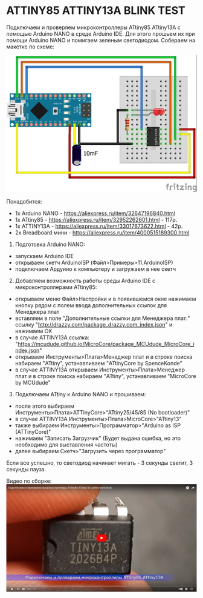 # ATTINY85 ATTINY13A BLINK TEST
Подключаем и проверяем микроконтроллеры ATtiny85 ATtiny13A с помощью Arduino NANO в среде Arduino IDE.
Для этого прошьем их при помощи Arduino NANO и помигаем зеленым светодиодом.
Собераем на макетке по схеме:

![Схема подключения](https://github.com/dbprof/attiny-blink-test/blob/main/schema.jpg)

Понадобится:
* 1х Arduino NANO - https://aliexpress.ru/item/32647196840.html
* 1х ATtiny85 - https://aliexpress.ru/item/32952262601.html - 117р.
* 1х ATTINY13A - https://aliexpress.ru/item/33017673622.html - 42р.
* 2х Breadboard мини - https://aliexpress.ru/item/4000515189300.html

1. Подготовка Arduino NANO:
* запускаем Arduino IDE
* открываем скетч ArduinoISP (Файл>Примеры>11.ArduinoISP)
* подключаем Ардуино к компьютеру и загружаем в нее скетч

2. Добавляем возможность работы среды Arduino IDE с микроконтроллерами ATtiny85:
* открываем меню Файл>Настройки и в появившемся окне нажимаем кнопку рядом с полем ввода дополнительных ссылок для Менеджера плат
* вставляем в поле "Дополнительные ссылки для Менеджера плат:" ссылку "http://drazzy.com/package_drazzy.com_index.json" и нажимаем ОК
* в случае ATTINY13A ссылка: "https://mcudude.github.io/MicroCore/package_MCUdude_MicroCore_index.json"
* открываем Инструменты>Плата>Менеджер плат и в строке поиска набираем "ATtiny", устанавливаем "ATtinyCore by SpenceKonde"
* в случае ATTINY13A открываем Инструменты>Плата>Менеджер плат и в строке поиска набираем "ATtiny", устанавливаем "MicroCore by MCUdude"

3. Подключаем ATtiny к Arduino NANO и прошиваем:
* после этого выбираем Инструменты>Плата>ATTinyCore>"ATtiny25/45/85 (No bootloader)"
* в случае ATTINY13A Инструменты>Плата>MicroCore>"ATtiny13"
* также выбираем Инструменты>Программатор>"Arduino as ISP (ATTinyCore)"
* нажимаем "Записать Загрузчик" (Будет выдана ошибка, но это необходимо для выставления частоты)
* далее выбираем Скетч>"Загрузить через программатор"

Если все успешно, то светодиод начинает мигать - 3 секунды светит, 3 секунды пауза.

Видео по сборке:
[![Видео](https://github.com/dbprof/attiny-blink-test/blob/main/video2.png)](https://youtu.be/_aGBYGrZLdw)
